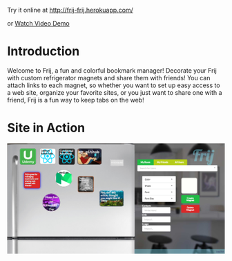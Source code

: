 Try it online at http://frij-frij.herokuapp.com/

or <a href='https://www.youtube.com/watch?v=VUvaZD9OyUw'>Watch Video Demo</a>

# Introduction
Welcome to Frij, a fun and colorful bookmark manager! Decorate your Frij with custom refrigerator magnets and share them with friends! You can attach links to each magnet, so whether you want to set up easy access to a web site, organize your favorite sites, or you just want to share one with a friend, Frij is a fun way to keep tabs on the web!

# Site in Action


<img src='./src/images/screenshot.png'/>

